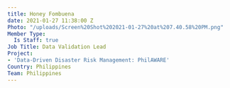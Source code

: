 ```yaml
---
title: Honey Fombuena
date: 2021-01-27 11:38:00 Z
Photo: "/uploads/Screen%20Shot%202021-01-27%20at%207.40.58%20PM.png"
Member Type:
  Is Staff: true
Job Title: Data Validation Lead
Project:
- 'Data-Driven Disaster Risk Management: PhilAWARE'
Country: Philippines
Team: Philippines
---
```


